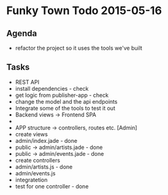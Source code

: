 # Funky Town Todo 2015-05-16

## Agenda
- refactor the project so it uses the tools we've built

## Tasks
- REST API
 - install dependencies - check
 - get logic from publisher-app - check
 - change the model and the api endpoints
- Integrate some of the tools to test it out
- Backend views -> Frontend SPA
- 
- APP structure -> controllers, routes etc. [Admin]
 - create views
  - admin/index.jade - done
  - public -> admin/artists.jade - done
  - public -> admin/events.jade - done
 - create controllers
  - admin/artists.js - done
  - admin/events.js
 - integratetion
  - test for one controller - done
